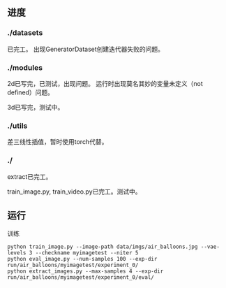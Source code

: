 ## 进度

### ./datasets
已完工。
出现GeneratorDataset创建迭代器失败的问题。

### ./modules
2d已写完，已测试，出现问题。
运行时出现莫名其妙的变量未定义（not defined）问题。

3d已写完，测试中。

### ./utils
差三线性插值，暂时使用torch代替。

### ./
extract已完工。

train_image.py, train_video.py已完工。测试中。

## 运行

训练

```shell
python train_image.py --image-path data/imgs/air_balloons.jpg --vae-levels 3 --checkname myimagetest --niter 5
python eval_image.py --num-samples 100 --exp-dir run/air_balloons/myimagetest/experiment_0/
python extract_images.py --max-samples 4 --exp-dir run/air_balloons/myimagetest/experiment_0/eval/
```